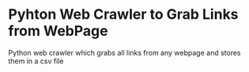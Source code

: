 # Pyhton Web Crawler to Grab Links from WebPage
Python web crawler which grabs all links from any webpage and stores them in a csv file
